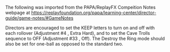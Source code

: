 The following was imported from the PAPA/ReplayFX Compeition Notes webpage at https://replayfoundation.org/papa/learning-center/director-guide/game-notes/#GameNotes

 Directors are encouraged to set the KEEP letters to turn on and off with each rollover (Adjustment #4 , Extra Hard), and to set the Cave Trolls sequence to OFF (Adjustment #33 , Off). The Destroy the Ring mode should also be set for one-ball as opposed to the standard two. 